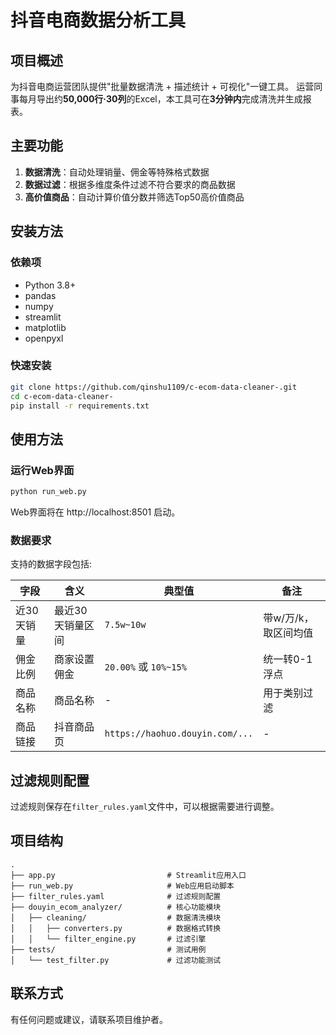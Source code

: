 # 抖音电商数据分析工具

## 项目概述
为抖音电商运营团队提供"批量数据清洗 + 描述统计 + 可视化"一键工具。
运营同事每月导出约**50,000行·30列**的Excel，本工具可在**3分钟内**完成清洗并生成报表。

## 主要功能
1. **数据清洗**：自动处理销量、佣金等特殊格式数据
2. **数据过滤**：根据多维度条件过滤不符合要求的商品数据
3. **高价值商品**：自动计算价值分数并筛选Top50高价值商品

## 安装方法

### 依赖项
- Python 3.8+
- pandas
- numpy
- streamlit
- matplotlib
- openpyxl

### 快速安装
```bash
git clone https://github.com/qinshu1109/c-ecom-data-cleaner-.git
cd c-ecom-data-cleaner-
pip install -r requirements.txt
```

## 使用方法

### 运行Web界面
```bash
python run_web.py
```
Web界面将在 http://localhost:8501 启动。

### 数据要求
支持的数据字段包括:

| 字段 | 含义 | 典型值 | 备注 |
|------|------|--------|------|
| 近30天销量 | 最近30天销量区间 | `7.5w~10w` | 带w/万/k，取区间均值 |
| 佣金比例 | 商家设置佣金 | `20.00%` 或 `10%~15%` | 统一转0-1浮点 |
| 商品名称 | 商品名称 | - | 用于类别过滤 |
| 商品链接 | 抖音商品页 | `https://haohuo.douyin.com/...` | - |

## 过滤规则配置
过滤规则保存在`filter_rules.yaml`文件中，可以根据需要进行调整。

## 项目结构
```
.
├── app.py                         # Streamlit应用入口
├── run_web.py                     # Web应用启动脚本
├── filter_rules.yaml              # 过滤规则配置
├── douyin_ecom_analyzer/          # 核心功能模块
│   ├── cleaning/                  # 数据清洗模块
│   │   ├── converters.py          # 数据格式转换
│   │   └── filter_engine.py       # 过滤引擎
├── tests/                         # 测试用例
│   └── test_filter.py             # 过滤功能测试
```

## 联系方式
有任何问题或建议，请联系项目维护者。
